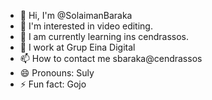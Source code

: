 - 👋 Hi, I'm @SolaimanBaraka
- 👀 I'm interested in video editing.
- 🌱 I am currently learning ins cendrassos.
- 💞️ I work at Grup Eina Digital
- 📫 How to contact me sbaraka@cendrassos
- 😄 Pronouns: Suly
- ⚡ Fun fact: Gojo

<!---
SolaimanBaraka/SolaimanBaraka is a ✨ special ✨ repository because its `README.md` (this file) appears on your GitHub profile.
You can click the Preview link to take a look at your changes.
--->
